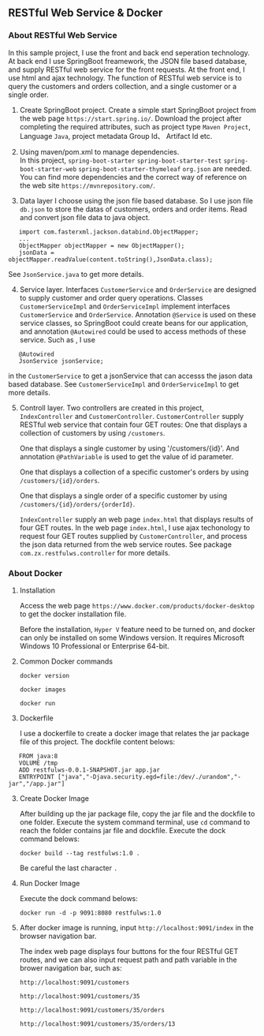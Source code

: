 
## RESTful Web Service & Docker


### About RESTful Web Service


In this sample project, I use the front and back end seperation technology. At back end I use SpringBoot freamework, the JSON file based database, and supply RESTful web service for the front requests. At the front end, I use html and ajax technology. The function of RESTful web service is to query the customers and orders collection, and a single customer or a single order.

1. Create SpringBoot project.
   Create a simple start SpringBoot project from the web page `https://start.spring.io/`.
   Download the project after completing the required attributes, such as project type `Maven Project`, Language `Java`, project metadata Group Id、 Artifact Id etc.
   
2. Using maven/pom.xml to manage dependencies.   
   In this project, `spring-boot-starter` `spring-boot-starter-test` `spring-boot-starter-web` `spring-boot-starter-thymeleaf` `org.json` are needed.
   You can find more dependencies and the correct way of reference on the web site `https://mvnrepository.com/`.
   
3. Data layer
   I choose using the json file based database. So I use json file `db.json` to store the datas of customers, orders and order items.
   Read and convert json file data to java object. 
```
   import com.fasterxml.jackson.databind.ObjectMapper;
   ...
   ObjectMapper objectMapper = new ObjectMapper();
   jsonData = objectMapper.readValue(content.toString(),JsonData.class);
```
   
   See `JsonService.java` to get more details.
   
4. Service layer.
   Interfaces `CustomerService` and `OrderService` are designed to supply customer and order query operations.
   Classes `CustomerServiceImpl` and `OrderServiceImpl` implement interfaces `CustomerService` and `OrderService`. Annotation `@Service`    is used on these service classes, so SpringBoot could create beans for our application, and annotation `@Autowired` could be used to    access methods of these service. Such as , I use 
```
   @Autowired
   JsonService jsonService;
```
   
   in the `CustomerService` to get a jsonService that can accesss the jason data based database.
   See `CustomerServiceImpl` and `OrderServiceImpl` to get more details.
   
5. Controll layer.
   Two controllers are created in this project, `IndexController`  and `CustomerController`. 
   `CustomerController` supply RESTful web service that contain four GET routes:
   One that displays a collection of customers by using `/customers`.
   
   One that displays a single customer by using '/customers/{id}'. And annotation `@PathVariable` is used to get the value of id        parameter.
   
   One that displays a collection of a specific customer's orders by using `/customers/{id}/orders`.
   
   One that displays a single order of a specific customer by using `/customers/{id}/orders/{orderId}`.
   
   `IndexController` supply an web page `index.html` that displays results of four GET routes. In the web page `index.html`, I use ajax  techonology to request four GET routes supplied by `CustomerController`, and process the json data returned from the web service routes.
   See package `com.zx.restfulws.controller` for more details.
   
### About Docker

1. Installation

   Access the web page `https://www.docker.com/products/docker-desktop` to get the docker installation file.
   
   Before the installation, `Hyper V` feature need to be turned on, and docker can only be installed on some Windows version. It requires Microsoft Windows 10 Professional or Enterprise 64-bit.
   
2. Common Docker commands

   `docker version`
   
   `docker images`
   
   `docker run`
   
3. Dockerfile

   I use a dockerfile to create a docker image that relates the jar package file of this project.
   The dockfile content belows:
   
```
   FROM java:8
   VOLUME /tmp
   ADD restfulws-0.0.1-SNAPSHOT.jar app.jar
   ENTRYPOINT ["java","-Djava.security.egd=file:/dev/./urandom","-jar","/app.jar"]
```

3. Create Docker Image 

   After building up the jar package file, copy the jar file and the dockfile to one folder.
   Execute the system command terminal, use `cd` command to reach the folder contains jar file and dockfile.
   Execute the dock command belows:
   
   `docker build --tag restfulws:1.0 .` 
   
    Be careful the last character `.`
   
4. Run Docker Image

   Execute the dock command belows:
   
   `docker run -d -p 9091:8080 restfulws:1.0`

5. After docker image is running, input `http://localhost:9091/index` in the browser navigation bar.

   The index web page displays four buttons for the four RESTful GET routes, and we can also input request path and path variable in the brower navigation bar, such as:
   
   `http://localhost:9091/customers`
   
   `http://localhost:9091/customers/35`
   
   `http://localhost:9091/customers/35/orders`
   
   `http://localhost:9091/customers/35/orders/13`


